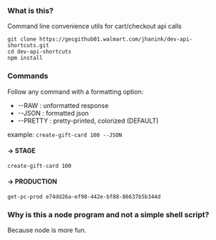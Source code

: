 ### What is this?

Command line convenience utils for cart/checkout api calls

```
git clone https://gecgithub01.walmart.com/jhanink/dev-api-shortcuts.git
cd dev-api-shortcuts
npm install
```

### Commands

Follow any command with a formatting option: 
* --RAW     : unformatted response
* --JSON    : formatted json
* --PRETTY  : pretty-printed, colorized (DEFAULT)

example: `create-gift-card 100 --JSON`


#### → STAGE

```
create-gift-card 100
``` 

#### → PRODUCTION

```
get-pc-prod e74dd26a-ef98-442e-bf88-86637b5b344d
```

### Why is this a node program and not a simple shell script?

Because node is more fun.
